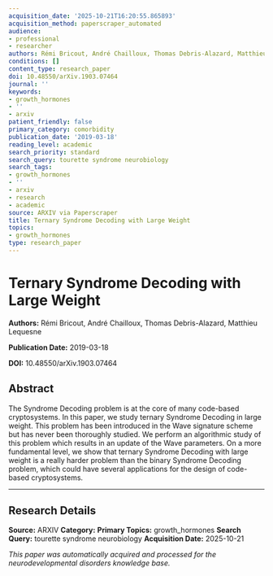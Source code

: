 ```yaml
---
acquisition_date: '2025-10-21T16:20:55.865893'
acquisition_method: paperscraper_automated
audience:
- professional
- researcher
authors: Rémi Bricout, André Chailloux, Thomas Debris-Alazard, Matthieu Lequesne
conditions: []
content_type: research_paper
doi: 10.48550/arXiv.1903.07464
journal: ''
keywords:
- growth_hormones
- ''
- arxiv
patient_friendly: false
primary_category: comorbidity
publication_date: '2019-03-18'
reading_level: academic
search_priority: standard
search_query: tourette syndrome neurobiology
search_tags:
- growth_hormones
- ''
- arxiv
- research
- academic
source: ARXIV via Paperscraper
title: Ternary Syndrome Decoding with Large Weight
topics:
- growth_hormones
type: research_paper
---
```


# Ternary Syndrome Decoding with Large Weight

**Authors:** Rémi Bricout, André Chailloux, Thomas Debris-Alazard, Matthieu Lequesne

**Publication Date:** 2019-03-18

**DOI:** 10.48550/arXiv.1903.07464

## Abstract

The Syndrome Decoding problem is at the core of many code-based cryptosystems. In this paper, we study ternary Syndrome Decoding in large weight. This problem has been introduced in the Wave signature scheme but has never been thoroughly studied. We perform an algorithmic study of this problem which results in an update of the Wave parameters. On a more fundamental level, we show that ternary Syndrome Decoding with large weight is a really harder problem than the binary Syndrome Decoding problem, which could have several applications for the design of code-based cryptosystems.

---

## Research Details

**Source:** ARXIV
**Category:** 
**Primary Topics:** growth_hormones
**Search Query:** tourette syndrome neurobiology
**Acquisition Date:** 2025-10-21

*This paper was automatically acquired and processed for the neurodevelopmental disorders knowledge base.*
